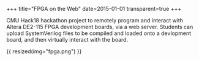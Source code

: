 +++
title="FPGA on the Web"
date=2015-01-01
transparent=true
+++

CMU Hack18 hackathon project to remotely program and interact with Altera DE2-115 FPGA development boards, via a web server.
Students can upload SystemVerilog files to be compiled and loaded onto a devlopment board, and then virtually interact with the board.

{{ resized(img="fpga.png") }}

